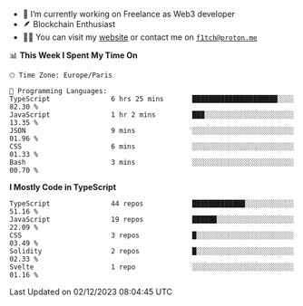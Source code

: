 - 🔭 I’m currently working on Freelance as Web3 developer
- 🪶 Blockchain Enthusiast
- 👨‍💻 You can visit my [website](https://f1tch.xyz) or contact me on [`f1tch@proton.me`](mailto:f1tch@proton.me)

<!--START_SECTION:waka-->
📊 **This Week I Spent My Time On** 

```text
🕑︎ Time Zone: Europe/Paris

💬 Programming Languages: 
TypeScript               6 hrs 25 mins       █████████████████████░░░░   82.30 % 
JavaScript               1 hr 2 mins         ███░░░░░░░░░░░░░░░░░░░░░░   13.35 % 
JSON                     9 mins              ░░░░░░░░░░░░░░░░░░░░░░░░░   01.96 % 
CSS                      6 mins              ░░░░░░░░░░░░░░░░░░░░░░░░░   01.33 % 
Bash                     3 mins              ░░░░░░░░░░░░░░░░░░░░░░░░░   00.70 % 
```

**I Mostly Code in TypeScript** 

```text
TypeScript               44 repos            █████████████░░░░░░░░░░░░   51.16 % 
JavaScript               19 repos            ██████░░░░░░░░░░░░░░░░░░░   22.09 % 
CSS                      3 repos             █░░░░░░░░░░░░░░░░░░░░░░░░   03.49 % 
Solidity                 2 repos             █░░░░░░░░░░░░░░░░░░░░░░░░   02.33 % 
Svelte                   1 repo              ░░░░░░░░░░░░░░░░░░░░░░░░░   01.16 % 
```




 Last Updated on 02/12/2023 08:04:45 UTC
<!--END_SECTION:waka-->
